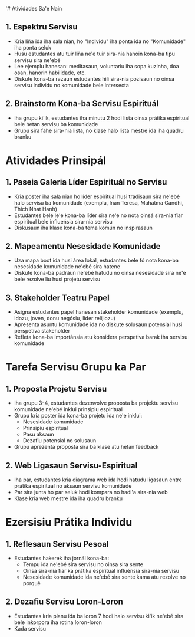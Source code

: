 '# Atividades Sa'e Nain

## 1. Espektru Servisu

- Kria liña ida iha sala nian, ho "Individu" iha ponta ida no "Komunidade" iha ponta seluk
- Husu estudantes atu tuir liña ne'e tuir sira-nia hanoin kona-ba tipu servisu sira ne'ebé
- Lee ejemplu hanesan: meditasaun, voluntariu iha sopa kuzinha, doa osan, hanorin habilidade, etc.
- Diskute kona-ba razaun estudantes hili sira-nia pozisaun no oinsa servisu individu no komunidade bele intersecta

## 2. Brainstorm Kona-ba Servisu Espirituál

- Iha grupu ki'ik, estudantes iha minutu 2 hodi lista oinsa prátika espiritual bele hetan servisu ba komunidade
- Grupu sira fahe sira-nia lista, no klase halo lista mestre ida iha quadru branku

# Atividades Prinsipál

## 1. Paseia Galeria Líder Espirituál no Servisu

- Kria poster iha sala nian ho líder espiritual husi tradisaun sira ne'ebé halo servisu ba komunidade (exemplu, Inan Teresa, Mahatma Gandhi, Thich Nhat Hanh)
- Estudantes bele le'e kona-ba líder sira ne'e no nota oinsá sira-nia fiar espiritual bele influeńsia sira-nia servisu
- Diskusaun iha klase kona-ba tema komún no inspirasaun

## 2. Mapeamentu Nesesidade Komunidade

- Uza mapa boot ida husi área lokál, estudantes bele fó nota kona-ba nesesidade komunidade ne'ebé sira hatene
- Diskute kona-ba padrãun ne'ebé hatudu no oinsa nesesidade sira ne'e bele rezolve liu husi projetu servisu

## 3. Stakeholder Teatru Papel

- Asigna estudantes papel hanesan stakeholder komunidade (exemplu, idozu, joven, donu negósiu, líder relijiozu)
- Apresenta asuntu komunidade ida no diskute solusaun potensial husi perspetiva stakeholder
- Refleta kona-ba importánsia atu konsidera perspetiva barak iha servisu komunidade

# Tarefa Servisu Grupu ka Par

## 1. Proposta Projetu Servisu

- Iha grupu 3-4, estudantes dezenvolve proposta ba projektu servisu komunidade ne'ebé inklui prinsipiu espiritual
- Grupu kria poster ida kona-ba projetu ida ne'e inklui:
  - Nesesidade komunidade
  - Prinsipiu espiritual
  - Pasu aksaun
  - Dezafiu potensial no solusaun
- Grupu aprezenta proposta sira ba klase atu hetan feedback

## 2. Web Ligasaun Servisu-Espiritual

- Iha par, estudantes kria diagrama web ida hodi hatudu ligasaun entre prátika espiritual no aksaun servisu komunidade
- Par sira junta ho par seluk hodi kompara no hadi'a sira-nia web
- Klase kria web mestre ida iha quadru branku

# Ezersisiu Prátika Individu

## 1. Reflesaun Servisu Pesoal

- Estudantes hakerek iha jornál kona-ba:
  - Tempu ida ne'ebé sira servisu no oinsa sira sente
  - Oinsa sira-nia fiar ka prátika espiritual influénsia sira-nia servisu
  - Nesesidade komunidade ida ne'ebé sira sente kama atu rezolve no porquê

## 2. Dezafiu Servisu Loron-Loron

- Estudantes kria planu ida ba loron 7 hodi halo servisu ki'ik ne'ebé sira bele inkorpora iha rotina loron-loron
- Kada servisu